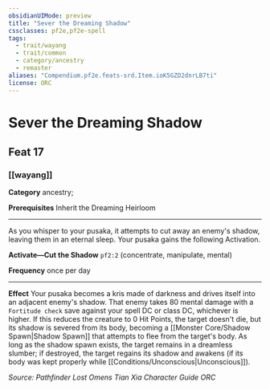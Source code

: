 ```yaml
---
obsidianUIMode: preview
title: "Sever the Dreaming Shadow"
cssclasses: pf2e,pf2e-spell
tags:
  - trait/wayang
  - trait/common
  - category/ancestry
  - remaster
aliases: "Compendium.pf2e.feats-srd.Item.ioK5GZD2dnrLB7ti"
license: ORC
---
```

# Sever the Dreaming Shadow
## Feat 17
### [[wayang]]

**Category** ancestry; 



**Prerequisites** Inherit the Dreaming Heirloom
* * *
As you whisper to your pusaka, it attempts to cut away an enemy's shadow, leaving them in an eternal sleep. Your pusaka gains the following Activation.

**Activate—Cut the Shadow** `pf2:2` (concentrate, manipulate, mental)

**Frequency** once per day

* * *

**Effect** Your pusaka becomes a kris made of darkness and drives itself into an adjacent enemy's shadow. That enemy takes 80 mental damage with a `Fortitude check` save against your spell DC or class DC, whichever is higher. If this reduces the creature to 0 Hit Points, the target doesn't die, but its shadow is severed from its body, becoming a [[Monster Core/Shadow Spawn|Shadow Spawn]] that attempts to flee from the target's body. As long as the shadow spawn exists, the target remains in a dreamless slumber; if destroyed, the target regains its shadow and awakens (if its body was kept properly while [[Conditions/Unconscious|Unconscious]]).

*Source: Pathfinder Lost Omens Tian Xia Character Guide*
*ORC*